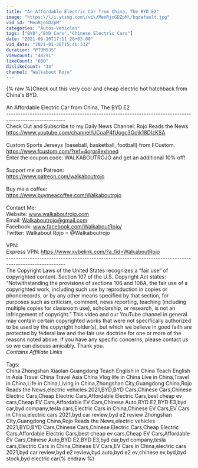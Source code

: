 ```yaml
---
title: "An Affordable Electric Car from China, The BYD E2"
image: "https:\/\/i.ytimg.com\/vi\/MeoRjoGDZpM\/hqdefault.jpg"
vid_id: "MeoRjoGDZpM"
categories: "Autos-Vehicles"
tags: ["BYD","BYD Cars","Chinese Electric Cars"]
date: "2021-09-10T17:11:28+03:00"
vid_date: "2021-01-30T15:46:33Z"
duration: "PT9M53S"
viewcount: "44291"
likeCount: "680"
dislikeCount: "34"
channel: "Walkabout Rojo"
---
```

{% raw %}Check out this very cool and cheap electric hot hatchback from China's BYD.<br /><br />An Affordable Electric Car from China, The BYD E2<br />-------------------------------------------------------------------------------------------------------<br />Check Out and Subscribe to my Daily News Channel:  Rojo Reads the News <a rel="nofollow" target="blank" href="https://www.youtube.com/channel/UCoaP4fUogc3Gdjk18DIzKSA">https://www.youtube.com/channel/UCoaP4fUogc3Gdjk18DIzKSA</a><br /><br />Custom Sports Jerseys (baseball, basketball, football) from FCustom. <a rel="nofollow" target="blank" href="https://www.fcustom.com/?ref=4qror8exhned">https://www.fcustom.com/?ref=4qror8exhned</a><br />Enter the coupon code: WALKABOUTROJO and get an additional 10% off!<br /><br />Support me on Patreon:<br /><a rel="nofollow" target="blank" href="https://www.patreon.com/walkaboutrojo">https://www.patreon.com/walkaboutrojo</a><br /><br />Buy me a coffee:<br /><a rel="nofollow" target="blank" href="https://www.buymeacoffee.com/Walkaboutrojo">https://www.buymeacoffee.com/Walkaboutrojo</a><br /><br />Contact Me:<br />Website: www.walkaboutrojo.com<br />Email:  Walkaboutrojo@gmail.com<br />Facebook: www.facebook.com/WalkaboutRojo/<br />Twitter:  Walkabout Rojo = @Walkaboutrojo<br /><br />VPN:<br />Express VPN: <a rel="nofollow" target="blank" href="https://www.xvbelink.com/?a_fid=WalkaboutRojo">https://www.xvbelink.com/?a_fid=WalkaboutRojo</a><br />-------------------------------------------------------------------------------------------------------<br />The Copyright Laws of the United States recognizes a “fair use” of copyrighted content.  Section 107 of the U.S. Copyright Act states:  “Notwithstanding the provisions of sections 106 and 106A, the fair use of a copyrighted work, including such use by reproduction in copies or phonorecords, or by any other means specified by that section, for purposes such as criticism, comment, news reporting, teaching (including multiple copies for classroom use), scholarship, or research, is not an infringement of copyright.”  This video and our YouTube channel in general may contain certain copyrighted works that were not specifically authorized to be used by the copyright holder(s), but which we believe in good faith are protected by federal law and the fair use doctrine for one or more of the reasons noted above.  If you have any specific concerns, please contact us so we can discuss amicably.  Thank you.  <br />*Contains Affiliate Links*<br /><br />Tags:<br />China Zhongshan Xiaolan Guangdong Teach English in China Teach English in Asia Travel China Travel Asia China Vlog life in China Live in China,Travel in China,Life in China,Living in China,Zhongshan City,Guangdong China,Rojo Reads the News,electric vehicles 2021,BYD,BYD Cars,Chinese Cars,Chinese Electric Cars,Cheap Electric Cars,Affordable Electric Cars,best cheap ev cars,Cheap EV Cars,Affordable EV Cars,Chinese Auto,BYD E2,BYD E3,byd car,byd company,tesla cars,Electric Cars in China,Chinese EV Cars,EV Cars in China,electric cars 2021,byd car review,byd e2 review Zhongshan City,Guangdong China,Rojo Reads the News,electric vehicles 2021,BYD,BYD Cars,Chinese Cars,Chinese Electric Cars,Cheap Electric Cars,Affordable Electric Cars,best cheap ev cars,Cheap EV Cars,Affordable EV Cars,Chinese Auto,BYD E2,BYD E3,byd car,byd company,tesla cars,Electric Cars in China,Chinese EV Cars,EV Cars in China,electric cars 2021,byd car review,byd e2 review,byd auto,byd e2 ev,chinese ev,byd,byd stock,byd electric car{% endraw %}
